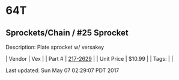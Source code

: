 # 64T
## Sprockets/Chain / #25 Sprocket
Description: 	Plate sprocket w/ versakey 

| Vendor | Vex | 
| Part # | [217-2629](http://www.vexrobotics.com/vexpro/motion/sprockets-and-chain/25-sprockets.html) | 
| Unit Price | $10.99 | 
| Tags: |  | 

Last updated: Sun May 07 02:29:07 PDT 2017